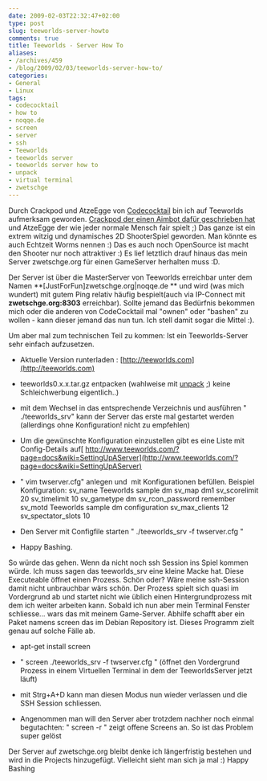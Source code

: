 ```yaml
---
date: 2009-02-03T22:32:47+02:00
type: post
slug: teeworlds-server-howto
comments: true
title: Teeworlds - Server How To
aliases:
- /archives/459
- /blog/2009/02/03/teeworlds-server-how-to/
categories:
- General
- Linux
tags:
- codecocktail
- how to
- noqqe.de
- screen
- server
- ssh
- Teeworlds
- teeworlds server
- teeworlds server how to
- unpack
- virtual terminal
- zwetschge
---
```


Durch Crackpod und AtzeEgge von [Codecocktail](http://codecocktail.wordpress.com) bin ich auf Teeworlds aufmerksam geworden. [Crackpod der einen Aimbot dafür geschrieben hat](http://crackpod.bplaced.net) und AtzeEgge der wie jeder normale Mensch fair spielt ;) Das ganze ist ein extrem witzig und dynamisches 2D ShooterSpiel geworden. Man könnte es auch Echtzeit Worms nennen :) Das es auch noch OpenSource ist macht den Shooter nur noch attraktiver :) Es lief letztlich drauf hinaus das mein Server zwetschge.org für einen GameServer herhalten muss :D.

Der Server ist über die MasterServer von Teeworlds erreichbar unter dem Namen **[JustForFun]zwetschge.org|noqqe.de ** und wird (was mich wundert) mit gutem Ping relativ häufig bespielt(auch via IP-Connect mit **zwetschge.org:8303** erreichbar). Sollte jemand das Bedürfnis bekommen mich oder die anderen von CodeCocktail mal "ownen" oder "bashen" zu wollen - kann dieser jemand das nun tun. Ich stell damit sogar die Mittel :).

Um aber mal zum technischen Teil zu kommen: Ist ein Teeworlds-Server sehr einfach aufzusetzen.




  * Aktuelle Version runterladen : [http://teeworlds.com](http://teeworlds.com)


  * teeworlds0.x.x.tar.gz entpacken (wahlweise mit [unpack](http://zwetschge.org/unpack/) ;) keine Schleichwerbung eigentlich..)


  * mit dem Wechsel in das entsprechende Verzeichnis und ausführen " ./teeworlds_srv" kann der Server das erste mal gestartet werden (allerdings ohne Konfiguration! nicht zu empfehlen)


  * Um die gewünschte Konfiguration einzustellen gibt es eine Liste mit Config-Details auf[ http://www.teeworlds.com/?page=docs&wiki=SettingUpAServer](http://www.teeworlds.com/?page=docs&wiki=SettingUpAServer)


  * " vim twserver.cfg" anlegen und  mit Konfigurationen befüllen. Beispiel Konfiguration:
sv_name Teeworlds sample dm
sv_map dm1
sv_scorelimit 20
sv_timelimit 10
sv_gametype dm
sv_rcon_password remember
sv_motd Teeworlds sample dm configuration
sv_max_clients 12
sv_spectator_slots 10


  * Den Server mit Configfile starten " ./teeworlds_srv -f twserver.cfg "


  * Happy Bashing.


So würde das gehen. Wenn da nicht noch ssh Session ins Spiel kommen würde. Ich muss sagen das teeworlds_srv eine kleine Macke hat. Diese Executeable öffnet einen Prozess. Schön oder? Wäre meine ssh-Session damit nicht unbrauchbar wärs schön. Der Prozess spielt sich quasi im Vordergrund ab und startet nicht wie üblich einen Hintergrundprozess mit dem ich weiter arbeiten kann. Sobald ich nun aber mein Terminal Fenster schliesse... wars das mit meinem Game-Server. Abhilfe schafft aber ein Paket namens screen das im Debian Repository ist. Dieses Programm zielt genau auf solche Fälle ab.


  * apt-get install screen


  * " screen  ./teeworlds_srv -f twserver.cfg " (öffnet den Vordergrund Prozess in einem Virtuellen Terminal in dem der TeeworldsServer jetzt läuft)


  * mit Strg+A+D kann man diesen Modus nun wieder verlassen und die SSH Session schliessen.


  * Angenommen man will den Server aber trotzdem nachher noch einmal begutachten: " screen -r " zeigt offene Screens an. So ist das Problem super gelöst


Der Server auf zwetschge.org bleibt denke ich längerfristig bestehen und wird in die Projects hinzugefügt. Vielleicht sieht man sich ja mal :)
Happy Bashing
